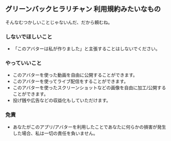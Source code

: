 ## グリーンバックヒラリチャン 利用規約みたいなもの

そんなむつかしいことじゃないんだ、だから頼むね。

### しないでほしいこと

- 「このアバターは私が作りました」と主張することはしないでください。

### やっていいこと

- このアバターを使った動画を自由に公開することができます。
- このアバターを使ってライブ配信をすることができます。
- このアバターを使ったスクリーンショットなどの画像を自由に加工/公開することができます。
- 投げ銭や広告などの収益化もしていただけます。

### 免責

- あなたがこのアプリ/アバターを利用したことであなたに何らかの損害が発生した場合、私は一切の責任を負いません。
